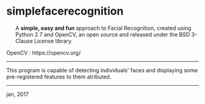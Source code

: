 <h1> simplefacerecognition</h1>
<ul>A <b>simple, easy and fun</b> approach to Facial Recognition, created using Python 2.7 and OpenCV, an open source and released under the BSD 3-Clause License library.</ul> 
OpenCV : https://opencv.org/

----------------------------------------------------------------------

This program is capable of detecting individuals' faces and displaying some pre-registered features to them atributed.

----------------------------------------------------------------------

jan, 2017
